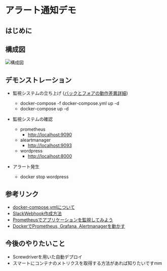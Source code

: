 # アラート通知デモ

## はじめに

## 構成図
![構成図](https://user-images.githubusercontent.com/119464648/215913640-13fcf3eb-1cd3-4ad6-9a8a-e7eef123b9b4.png)

## デモンストレーション
- 監視システムの立ち上げ ([バックとフォアの動作差異詳細](https://docs.docker.jp/engine/reference/run.html))
  - docker-compose -f docker-compose.yml up -d
  - docker-compose up -d  
- 監視システムの確認
  - prometheus
    - [http://localhost:9090](http://localhost:9090)
  - aleartmanager
    - [http://localhost:9093](http://localhost:9093)
  - wordpress
    - [http://localhost:8000](http://localhost:8000)

- アラート発生
  - docker stop wordpress

## 参考リンク
- [docker-compose.ymlについて](https://docs.docker.jp/compose/overview.html)
- [SlackWebhook作成方法](https://qiita.com/vmmhypervisor/items/18c99624a84df8b31008)
- [Prometheusでアプリケーションを監視してみよう](https://iij.github.io/bootcamp/cicd_infra/prometheus/#_0-1-%E6%83%B3%E5%AE%9A%E3%81%97%E3%81%A6%E3%81%84%E3%82%8B%E5%8F%97%E8%AC%9B%E8%80%85)
- [DockerでPrometheus, Grafana, Alertmanagerを動かす](https://qiita.com/samskeyti/items/fbe8b78e47a5e4d6842a)

## 今後のやりたいこと
- Screwdriverを用いた自動デプロイ
- スマートにコンテナのメトリクスを取得する方法があれば知りたいですmm
